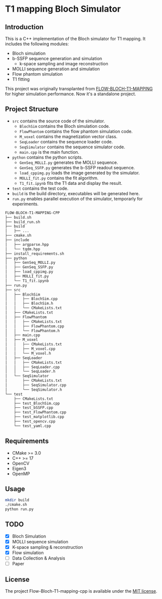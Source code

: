 # T1 mapping Bloch Simulator

## Introduction

This is a C++ implementation of the Bloch simulator for T1 mapping. It includes the following modules: 

- Bloch simulation
- b-SSFP sequence generation and simulation
    - k-space sampling and image reconstruction
- MOLLI sequence generation and simulation
- Flow phantom simulation
- T1 fitting

This project was originally transplanted from [FLOW-BLOCH-T1-MAPPING](https://github.com/bughht/Flow-Bloch-T1-mapping) for higher simulation performance. Now it's a standalone project.



## Project Structure

- `src` contains the source code of the simulator.
    - `BlochSim` contains the Bloch simulation code.
    - `FlowPhantom` contains the flow phantom simulation code.
    - `M_voxel` contains the magnetization vector class.
    - `SeqLoader` contains the sequence loader code.
    - `SeqSimulator` contains the sequence simulator code.
    - `main.cpp` is the main function.
- `python` contains the python scripts.
    - `GenSeq_MOLLI.py` generates the MOLLI sequence.
    - `GenSeq_SSFP.py` generates the b-SSFP readout sequence.
    - `load_cppimg.py` loads the image generated by the simulator.
    - `MOLLI_fit.py` contains the fit algorithm.
    - `T1_fit.ipynb` fits the T1 data and display the result.
- `test` contains the test code.
- `build` is the build directory, executables will be generated here.
- `run.py` enables parallel execution of the simulator, temporarly for experiments.

```bash
FLOW-BLOCH-T1-MAPPING-CPP
├── build.sh
├── build_run.sh
├── build
│   ├── ...
├── cmake.sh
├── include
│   ├── argparse.hpp
│   └── tqdm.hpp
├── install_requirements.sh
├── python
│   ├── GenSeq_MOLLI.py
│   ├── GenSeq_SSFP.py
│   ├── load_cppimg.py
│   ├── MOLLI_fit.py
│   └── T1_fit.ipynb
├── run.py
├── src
│   ├── BlochSim
│   │   ├── BlochSim.cpp
│   │   ├── BlochSim.h
│   │   └── CMakeLists.txt
│   ├── CMakeLists.txt
│   ├── FlowPhantom
│   │   ├── CMakeLists.txt
│   │   ├── FlowPhantom.cpp
│   │   └── FlowPhantom.h
│   ├── main.cpp
│   ├── M_voxel
│   │   ├── CMakeLists.txt
│   │   ├── M_voxel.cpp
│   │   └── M_voxel.h
│   ├── SeqLoader
│   │   ├── CMakeLists.txt
│   │   ├── SeqLoader.cpp
│   │   └── SeqLoader.h
│   └── SeqSimulator
│       ├── CMakeLists.txt
│       ├── SeqSimulator.cpp
│       └── SeqSimulator.h
└── test
    ├── CMakeLists.txt
    ├── test_BlochSim.cpp
    ├── test_bSSFP.cpp
    ├── test_FlowPhantom.cpp
    ├── test_matplotlib.cpp
    ├── test_opencv.cpp
    └── test_yaml.cpp
```

## Requirements

- CMake >= 3.0
- C++ >= 17
- OpenCV
- Eigen3
- OpenMP
<!-- - Yaml-cpp
- tqdm-cpp -->

## Usage

```bash
mkdir build
./cmake.sh
python run.py
```

## TODO

- [x] Bloch Simulation
- [x] MOLLI sequence simulation
- [x] K-space sampling & reconstruction
- [x] Flow simulation
- [ ] Data Collection & Analysis
- [ ] Paper

## License

The project Flow-Bloch-T1-mapping-cpp is available under the [MIT license](https://github.com/bughht/Flow-Bloch-T1-mapping-cpp/blob/master/LICENSE).
